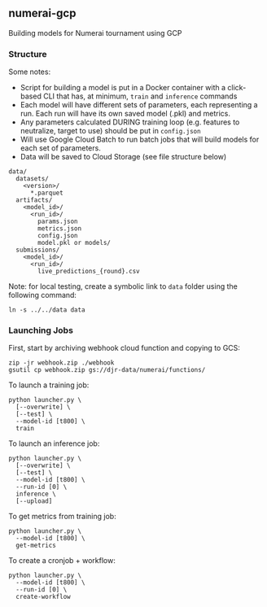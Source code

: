 ## numerai-gcp

Building models for Numerai tournament using GCP

### Structure

Some notes:
  - Script for building a model is put in a Docker container with a click-based CLI that has, at minimum, `train` and `inference` commands
  - Each model will have different sets of parameters, each representing a run.  Each run will have its own saved model (.pkl) and metrics.
  - Any parameters calculated DURING training loop (e.g. features to neutralize, target to use) should be put in `config.json`
  - Will use Google Cloud Batch to run batch jobs that will build models for each set of parameters.
  - Data will be saved to Cloud Storage (see file structure below)


```
data/
  datasets/
    <version>/
      *.parquet
  artifacts/
    <model_id>/
      <run_id>/
        params.json
        metrics.json
        config.json
        model.pkl or models/
  submissions/
    <model_id>/
      <run_id>/
        live_predictions_{round}.csv
```

Note: for local testing, create a symbolic link to `data` folder using the following command:
```
ln -s ../../data data
```

### Launching Jobs

First, start by archiving webhook cloud function and copying to GCS:
```
zip -jr webhook.zip ./webhook
gsutil cp webhook.zip gs://djr-data/numerai/functions/
```

To launch a training job:
```
python launcher.py \
  [--overwrite] \
  [--test] \
  --model-id [t800] \
  train
```

To launch an inference job:
```
python launcher.py \
  [--overwrite] \
  [--test] \
  --model-id [t800] \
  --run-id [0] \
  inference \
  [--upload]
```

To get metrics from training job:
```
python launcher.py \
  --model-id [t800] \
  get-metrics
```

To create a cronjob + workflow:
```
python launcher.py \
  --model-id [t800] \
  --run-id [0] \
  create-workflow
```
